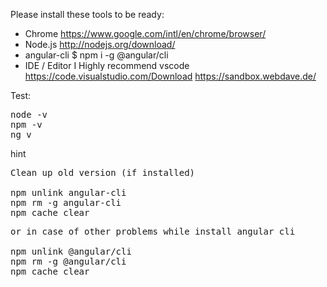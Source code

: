 Please install these tools to be ready:

* Chrome https://www.google.com/intl/en/chrome/browser/ 
* Node.js http://nodejs.org/download/
* angular-cli $ npm i -g @angular/cli
* IDE / Editor I Highly recommend vscode https://code.visualstudio.com/Download
https://sandbox.webdave.de/

Test:
<pre>
node -v
npm -v
ng v
</pre>

hint
<pre>
Clean up old version (if installed)

npm unlink angular-cli 
npm rm -g angular-cli 
npm cache clear
</pre>

<pre>
or in case of other problems while install angular cli 

npm unlink @angular/cli 
npm rm -g @angular/cli 
npm cache clear
</pre>
